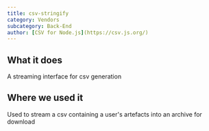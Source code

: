 ```yaml
---
title: csv-stringify
category: Vendors
subcategory: Back-End
author: [CSV for Node.js](https://csv.js.org/)
---
```


## What it does

A streaming interface for csv generation

## Where we used it

Used to stream a csv containing a user's artefacts into an archive for download
